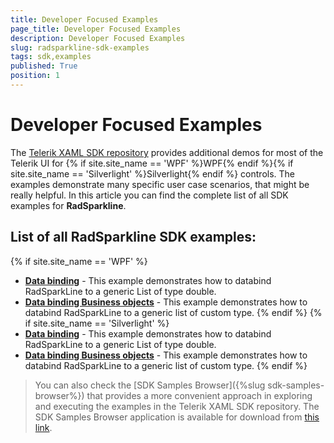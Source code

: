 ```yaml
---
title: Developer Focused Examples
page_title: Developer Focused Examples
description: Developer Focused Examples
slug: radsparkline-sdk-examples
tags: sdk,examples
published: True
position: 1
---
```


# Developer Focused Examples

The [Telerik XAML SDK repository](https://github.com/telerik/xaml-sdk/tree/master/) provides additional demos for most of the Telerik UI for {% if site.site_name == 'WPF' %}WPF{% endif %}{% if site.site_name == 'Silverlight' %}Silverlight{% endif %} controls. The examples demonstrate many specific user case scenarios, that might be really helpful. In this article you can find the complete list of all SDK examples for __RadSparkline__.

## List of all RadSparkline SDK examples:

{% if site.site_name == 'WPF' %}

* __[Data binding](https://github.com/telerik/xaml-sdk/tree/master/Sparkline/WPF/DataBinding)__ - This example demonstrates how to databind RadSparkLine to a generic List of type double.
* __[Data binding Business objects](https://github.com/telerik/xaml-sdk/tree/master/Sparkline/WPF/DataBinding_BusinessObjects)__ - This example demonstrates how to databind RadSparkLine to a generic list of custom type.
{% endif %}
{% if site.site_name == 'Silverlight' %}
* __[Data binding](https://github.com/telerik/xaml-sdk/tree/master/Sparkline/SL/DataBinding)__ - This example demonstrates how to databind RadSparkLine to a generic List of type double.
* __[Data binding Business objects](https://github.com/telerik/xaml-sdk/tree/master/Sparkline/SL/DataBinding_BusinessObjects)__ - This example demonstrates how to databind RadSparkLine to a generic list of custom type.
{% endif %}

>You can also check the [SDK Samples Browser]({%slug sdk-samples-browser%}) that provides a more convenient approach in exploring and executing the examples in the Telerik XAML SDK repository. The SDK Samples Browser application is available for download from [this link](http://demos.telerik.com/xaml-sdkbrowser/).